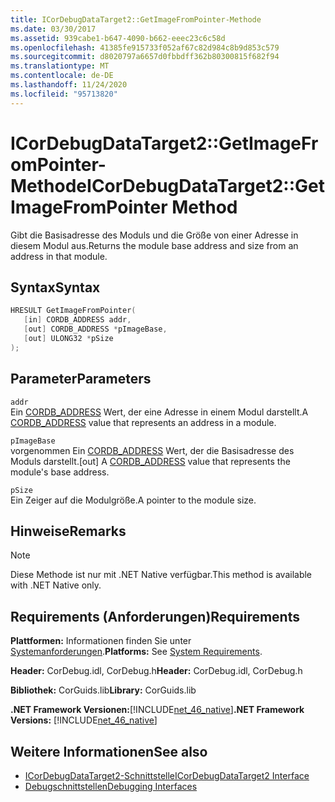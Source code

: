 ```yaml
---
title: ICorDebugDataTarget2::GetImageFromPointer-Methode
ms.date: 03/30/2017
ms.assetid: 939cabe1-b647-4090-b662-eeec23c6c58d
ms.openlocfilehash: 41385fe915733f052af67c82d984c8b9d853c579
ms.sourcegitcommit: d8020797a6657d0fbbdff362b80300815f682f94
ms.translationtype: MT
ms.contentlocale: de-DE
ms.lasthandoff: 11/24/2020
ms.locfileid: "95713820"
---
```

# <a name="icordebugdatatarget2getimagefrompointer-method"></a><span data-ttu-id="b7947-102">ICorDebugDataTarget2::GetImageFromPointer-Methode</span><span class="sxs-lookup"><span data-stu-id="b7947-102">ICorDebugDataTarget2::GetImageFromPointer Method</span></span>

<span data-ttu-id="b7947-103">Gibt die Basisadresse des Moduls und die Größe von einer Adresse in diesem Modul aus.</span><span class="sxs-lookup"><span data-stu-id="b7947-103">Returns the module base address and size from an address in that module.</span></span>  
  
## <a name="syntax"></a><span data-ttu-id="b7947-104">Syntax</span><span class="sxs-lookup"><span data-stu-id="b7947-104">Syntax</span></span>  
  
```cpp  
HRESULT GetImageFromPointer(  
   [in] CORDB_ADDRESS addr,
   [out] CORDB_ADDRESS *pImageBase,
   [out] ULONG32 *pSize  
);  
```  
  
## <a name="parameters"></a><span data-ttu-id="b7947-105">Parameter</span><span class="sxs-lookup"><span data-stu-id="b7947-105">Parameters</span></span>  

 `addr`  
 <span data-ttu-id="b7947-106">Ein [CORDB_ADDRESS](../common-data-types-unmanaged-api-reference.md) Wert, der eine Adresse in einem Modul darstellt.</span><span class="sxs-lookup"><span data-stu-id="b7947-106">A [CORDB_ADDRESS](../common-data-types-unmanaged-api-reference.md) value that represents an address in a module.</span></span>  
  
 `pImageBase`  
 <span data-ttu-id="b7947-107">vorgenommen Ein [CORDB_ADDRESS](../common-data-types-unmanaged-api-reference.md) Wert, der die Basisadresse des Moduls darstellt.</span><span class="sxs-lookup"><span data-stu-id="b7947-107">[out] A [CORDB_ADDRESS](../common-data-types-unmanaged-api-reference.md) value that represents the module's base address.</span></span>  
  
 `pSize`  
 <span data-ttu-id="b7947-108">Ein Zeiger auf die Modulgröße.</span><span class="sxs-lookup"><span data-stu-id="b7947-108">A pointer to the module size.</span></span>  
  
## <a name="remarks"></a><span data-ttu-id="b7947-109">Hinweise</span><span class="sxs-lookup"><span data-stu-id="b7947-109">Remarks</span></span>  
  
> [!NOTE]
> <span data-ttu-id="b7947-110">Diese Methode ist nur mit .NET Native verfügbar.</span><span class="sxs-lookup"><span data-stu-id="b7947-110">This method is available with .NET Native only.</span></span>  
  
## <a name="requirements"></a><span data-ttu-id="b7947-111">Requirements (Anforderungen)</span><span class="sxs-lookup"><span data-stu-id="b7947-111">Requirements</span></span>  

 <span data-ttu-id="b7947-112">**Plattformen:** Informationen finden Sie unter [Systemanforderungen](../../get-started/system-requirements.md).</span><span class="sxs-lookup"><span data-stu-id="b7947-112">**Platforms:** See [System Requirements](../../get-started/system-requirements.md).</span></span>  
  
 <span data-ttu-id="b7947-113">**Header:** CorDebug.idl, CorDebug.h</span><span class="sxs-lookup"><span data-stu-id="b7947-113">**Header:** CorDebug.idl, CorDebug.h</span></span>  
  
 <span data-ttu-id="b7947-114">**Bibliothek:** CorGuids.lib</span><span class="sxs-lookup"><span data-stu-id="b7947-114">**Library:** CorGuids.lib</span></span>  
  
 <span data-ttu-id="b7947-115">**.NET Framework Versionen:**[!INCLUDE[net_46_native](../../../../includes/net-46-native-md.md)]</span><span class="sxs-lookup"><span data-stu-id="b7947-115">**.NET Framework Versions:** [!INCLUDE[net_46_native](../../../../includes/net-46-native-md.md)]</span></span>  
  
## <a name="see-also"></a><span data-ttu-id="b7947-116">Weitere Informationen</span><span class="sxs-lookup"><span data-stu-id="b7947-116">See also</span></span>

- [<span data-ttu-id="b7947-117">ICorDebugDataTarget2-Schnittstelle</span><span class="sxs-lookup"><span data-stu-id="b7947-117">ICorDebugDataTarget2 Interface</span></span>](icordebugdatatarget2-interface.md)
- [<span data-ttu-id="b7947-118">Debugschnittstellen</span><span class="sxs-lookup"><span data-stu-id="b7947-118">Debugging Interfaces</span></span>](debugging-interfaces.md)
